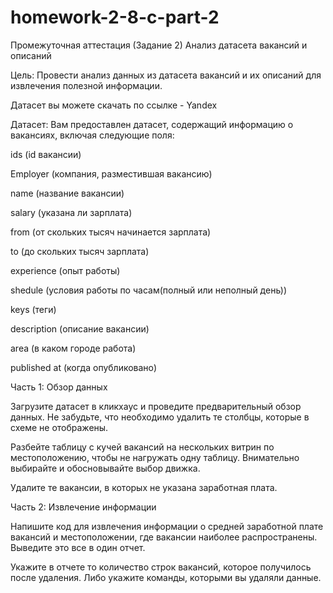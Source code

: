 # homework-2-8-c-part-2

Промежуточная аттестация (Задание 2)
Анализ датасета вакансий и описаний

Цель: Провести анализ данных из датасета вакансий и их описаний для извлечения полезной информации.

Датасет вы можете скачать по ссылке - Yandex 

Датасет: Вам предоставлен датасет, содержащий информацию о вакансиях, включая следующие поля:

ids (id вакансии)

Employer (компания, разместившая вакансию)

name (название вакансии)

salary (указана ли зарплата)

from (от скольких тысяч начинается зарплата)

to (до скольких тысяч зарплата)

experience (опыт работы)

shedule (условия работы по часам(полный или неполный день))

keys (теги)

description (описание вакансии)

area (в каком городе работа)

published at (когда опубликовано)

Часть 1: Обзор данных

Загрузите датасет в кликхаус и проведите предварительный обзор данных. Не забудьте, что необходимо удалить те столбцы, которые в схеме не отображены. 

Разбейте таблицу с кучей вакансий на нескольких витрин по местоположению, чтобы не нагружать одну таблицу. Внимательно выбирайте и обосновывайте выбор движка. 

Удалите те вакансии, в которых не указана заработная плата.

Часть 2: Извлечение информации

Напишите код для извлечения информации о средней заработной плате вакансий и местоположении, где вакансии наиболее распространены. Выведите это все в один отчет.

Укажите в отчете то количество строк вакансий, которое получилось после удаления. Либо укажите команды, которыми вы удаляли данные.
